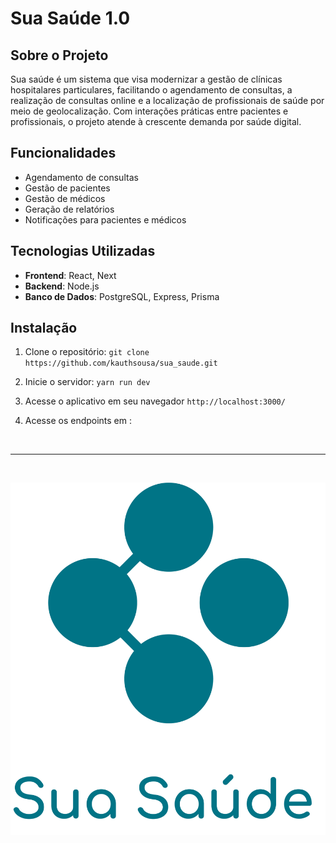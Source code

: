 # Sua Saúde 1.0

## Sobre o Projeto

Sua saúde é um sistema que visa modernizar a gestão de clínicas hospitalares particulares, facilitando o agendamento de consultas, a realização de consultas online e a localização de profissionais de saúde por meio de geolocalização. Com interações práticas entre pacientes e profissionais, o projeto atende à crescente demanda por saúde digital.

## Funcionalidades
- Agendamento de consultas
- Gestão de pacientes
- Gestão de médicos
- Geração de relatórios
- Notificações para pacientes e médicos

## Tecnologias Utilizadas
- **Frontend**: React, Next
- **Backend**: Node.js
- **Banco de Dados**: PostgreSQL, Express, Prisma

## Instalação

1. Clone o repositório:
    `git clone https://github.com/kauthsousa/sua_saude.git`

2. Inicie o servidor:
    `yarn run dev`

3. Acesse o aplicativo em seu navegador
    `http://localhost:3000/`

4. Acesse os endpoints em :
   

<br/>
<hr>
<br/>

![Sua Saúde](./src/app/images/logo.png)